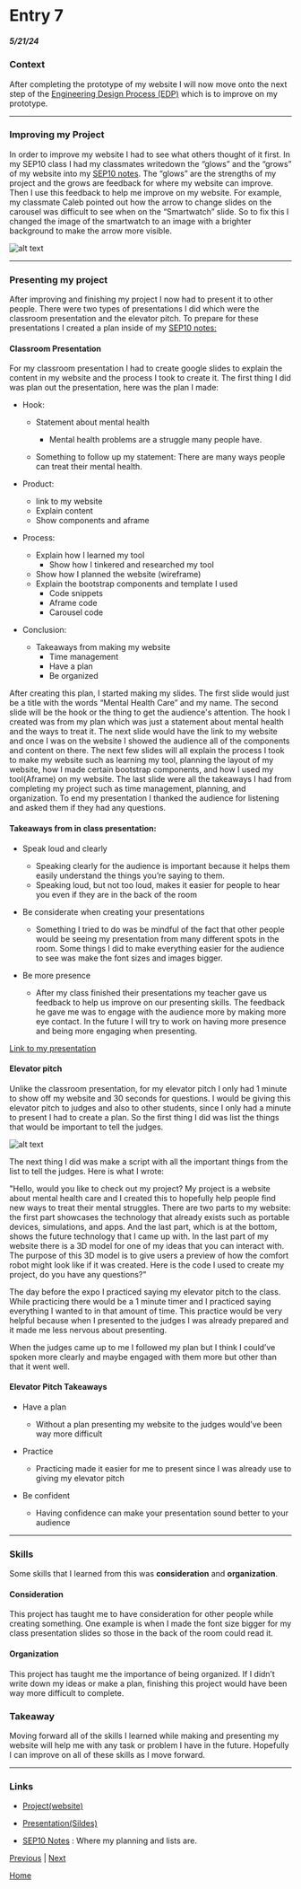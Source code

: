 # Entry 7
##### 5/21/24


### Context

After completing the prototype of my website I will now move onto the next step of the [Engineering Design Process (EDP)](https://hstatsep.github.io/students/#edp) which is to improve on my prototype.

---

### Improving my Project

In order to improve my website I had to see what others thought of it first. In my SEP10 class I had my classmates writedown the “glows” and the “grows” of my website into my [SEP10 notes](https://docs.google.com/document/d/1VJAFMl0TMxN4vRm5UKcsslsPzSIqfxj898Kzt64-n4E/edit). The “glows” are the strengths of my project and the grows are feedback for where my website can improve. Then I use this feedback to help me improve on my website. For example, my classmate Caleb pointed out how the arrow to change slides on the carousel was difficult to see when on the “Smartwatch” slide. So to fix this I changed the image of the smartwatch to an image with a brighter background to make the arrow more visible.

![alt text](image-8.png)

---

### Presenting my project
After improving and finishing my project I now had to present it to other people. There were two types of presentations I did which were the classroom presentation and the elevator pitch. To prepare for these presentations I created a plan inside of my [SEP10 notes:](https://docs.google.com/document/d/1VJAFMl0TMxN4vRm5UKcsslsPzSIqfxj898Kzt64-n4E/edit)

#### Classroom Presentation

For my classroom presentation I had to create google slides to explain the content in my website and the process I took to create it. The first thing I did was plan out the presentation, here was the plan I made:

* Hook:
    * Statement about mental health
        * Mental health problems are a struggle many people have.

    * Something to follow up my statement: There are many ways people can treat their mental health.

* Product:
    * link to my website
    * Explain content
    * Show components and aframe

* Process:
    * Explain how I learned my tool
        * Show how I tinkered and researched my tool
    * Show how I planned the website (wireframe)
    * Explain the bootstrap components and template I used
        * Code snippets
        * Aframe code
        * Carousel code

* Conclusion:
    * Takeaways from making my website
        * Time management
        * Have a plan
        * Be organized

After creating this plan, I started making my slides. The first slide would just be a title with the words “Mental Health Care” and my name. The second slide will be the hook or the thing to get the audience's attention. The hook I created was from my plan which was just a statement about mental health and the ways to treat it. The next slide would have the link to my website and once I was on the website I showed the audience all of the components and content on there. The next few slides will all explain the process I took to make my website such as learning my tool, planning the layout of my website, how I made certain bootstrap components, and how I used my tool(Aframe) on my website. The last slide were all the takeaways I had from completing my project such as time management, planning, and organization. To end my presentation I thanked the audience for listening and asked them if they had any questions.

#### Takeaways from in class presentation:
* Speak loud and clearly
    * Speaking clearly for the audience is important because it helps them easily understand the things you’re saying to them.
    * Speaking loud, but not too loud, makes it easier for people to hear you even if they are in the back of the room

* Be considerate when creating your presentations
    * Something I tried to do was be mindful of the fact that other people would be seeing my presentation from many different spots in the room. Some things I did to make everything easier for the audience to see was make the font sizes and images bigger.

* Be more presence
    * After my class finished their presentations my teacher gave us feedback to help us improve on our presenting skills. The feedback he gave me was to engage with the audience more by making more eye contact. In the future I will try to work on having more presence and being more engaging when presenting.

[Link to my presentation](https://docs.google.com/presentation/d/10460DbshnOYCZaMcVqaddVlEkeBA2H3TEwLyCyNXyYo/edit#slide=id.p)

#### Elevator pitch

Unlike the classroom presentation, for my elevator pitch I only had 1 minute to show off my website and 30 seconds for questions. I would be giving this elevator pitch to judges and also to other students, since I only had a minute to present I had to create a plan. So the first thing I did was list the things that would be important to tell the judges.

![alt text](image-9.png)

The next thing I did was make a script with all the important things from the list to tell the judges. Here is what I wrote:

"Hello, would you like to check out my project? My project is a website about mental health care and I created this to hopefully help people find new ways to treat their mental struggles. There are two parts to my website: the first part showcases the technology that already exists such as portable devices, simulations, and apps. And the last part, which is at the bottom, shows the future technology that I came up with. In the last part of my website there is a 3D model for one of my ideas that you can interact with. The purpose of this 3D model is to give users a preview of how the comfort robot might look like if it was created. Here is the code I used to create my project, do you have any questions?"


The day before the expo I practiced saying my elevator pitch to the class. While practicing there would be a 1 minute timer and I practiced saying everything I wanted to in that amount of time. This practice would be very helpful because when I presented to the judges I was already prepared and it made me less nervous about presenting.


When the judges came up to me I followed my plan but I think I could’ve spoken more clearly and maybe engaged with them more but other than that it went well.


#### Elevator Pitch Takeaways
* Have a plan
    * Without a plan presenting my website to the judges would’ve been way more difficult

* Practice
    * Practicing made it easier for me to present since I was already use to giving my elevator pitch

* Be confident
    * Having confidence can make your presentation sound better to your audience

---

### Skills

Some skills that I learned from this was **consideration** and **organization**.

#### Consideration
This project has taught me to have consideration for other people while creating something. One example is when I made the font size bigger for my class presentation slides so those in the back of the room could read it.

#### Organization
This project has taught me the importance of being organized. If I didn’t write down my ideas or make a plan, finishing this project would have been way more difficult to complete.

### Takeaway

Moving forward all of the skills I learned while making and presenting my website will help me with any task or problem I have in the future. Hopefully I can improve on all of these skills as I move forward.

---

### Links

* [Project(website)](https://kosall5220.github.io/sep10-freedom-project/)

* [Presentation(Sildes)](https://docs.google.com/presentation/d/10460DbshnOYCZaMcVqaddVlEkeBA2H3TEwLyCyNXyYo/edit#slide=id.g20305be72c5_0_914)

* [SEP10 Notes](https://docs.google.com/document/d/1VJAFMl0TMxN4vRm5UKcsslsPzSIqfxj898Kzt64-n4E/edit) : Where my planning and lists are.

[Previous](entry06.md) | [Next](entry08.md)

[Home](../README.md)
